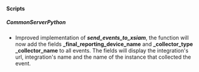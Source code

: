 
#### Scripts
##### CommonServerPython
- Improved implementation of ***send_events_to_xsiam***, the function will now add the fields **_final_reporting_device_name** and **_collector_type** **_collector_name** to all events. The fields will display the integration's url, integration's name and the name of the instance that collected the event.
